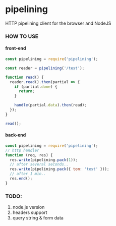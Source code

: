# pipelining
HTTP pipelining client for the browser and NodeJS

### HOW TO USE

#### front-end
```javascript
const pipelining = require('pipelining');

const reader = pipelining('/test');

function read() {
  reader.read().then(partial => {
    if (partial.done) {
      return;
    }

    handle(partial.data).then(read);
  });
}

read();
```

#### back-end
```javascript
const pipelining = require('pipelining');
// http handler
function (req, res) {
  res.write(pipelining.pack(1));
  // after several seconds..
  res.write(pipelining.pack({ tom: 'test' }));
  // after 1 min..
  res.end();
}
```

### TODO:
1. node.js version
1. headers support
2. query string & form data
